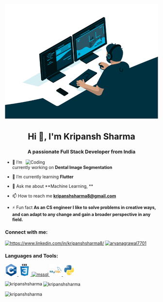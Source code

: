 [![MasterHead](fcf7fd0c619bb87706533079240915f3.gif)](https://kripanshsharma.io)
<h1 align="center">Hi 👋, I'm Kripansh Sharma</h1>
<h3 align="center">A passionate Full Stack Developer from India</h3>
<img align="right" alt="Coding" width="436" src="https://media.tenor.com/UttC4AITYR4AAAAd/full-stack-developer.gif">

- 🔭 I’m currently working on **Dental Image Segmentation**

- 🌱 I’m currently learning **Flutter**

- 💬 Ask me about **Machine Learning, **

- 📫 How to reach me **kripanshsharma8@gmail.com**

- ⚡ Fun fact **As an CS engineer I like to solve problems in creative ways, and can adapt to any change and gain a broader perspective in any field.**

<h3 align="left">Connect with me:</h3>
<p align="left">
<a href="https://linkedin.com/in/https://www.linkedin.com/in/kripanshsharma8/" target="blank"><img align="center" src="https://raw.githubusercontent.com/rahuldkjain/github-profile-readme-generator/master/src/images/icons/Social/linked-in-alt.svg" alt="https://www.linkedin.com/in/kripanshsharma8/" height="30" width="40" /></a>
<a href="https://instagram.com/_kripansh_sharma_?igshid=MzNlNGNkZWQ4Mg==" target="blank"><img align="center" src="https://raw.githubusercontent.com/rahuldkjain/github-profile-readme-generator/master/src/images/icons/Social/instagram.svg" alt="aryanagrawal7701" height="30" width="40" /></a>
</p>

<h3 align="left">Languages and Tools:</h3>
<a href="https://www.w3schools.com/cpp/" target="_blank" rel="noreferrer"> <img src="https://raw.githubusercontent.com/devicons/devicon/master/icons/cplusplus/cplusplus-original.svg" alt="cplusplus" width="40" height="40"/> </a> <a href="https://www.w3schools.com/css/" target="_blank" rel="noreferrer"> <img src="https://raw.githubusercontent.com/devicons/devicon/master/icons/css3/css3-original-wordmark.svg" alt="css3" width="40" height="40"/> </a> <a href="https://www.microsoft.com/en-us/sql-server" target="_blank" rel="noreferrer"> <img src="https://www.svgrepo.com/show/303229/microsoft-sql-server-logo.svg" alt="mssql" width="40" height="40"/> </a> <a href="https://www.mysql.com/" target="_blank" rel="noreferrer"> <img src="https://raw.githubusercontent.com/devicons/devicon/master/icons/mysql/mysql-original-wordmark.svg" alt="mysql" width="40" height="40"/> </a> <a href="https://www.python.org" target="_blank" rel="noreferrer"> <img src="https://raw.githubusercontent.com/devicons/devicon/master/icons/python/python-original.svg" alt="python" width="40" height="40"/> </a>

<p><img align="left" src="https://github-readme-stats.vercel.app/api/top-langs?username=kripanshsharma&show_icons=true&locale=en&layout=compact" alt="kripanshsharma" /></p>

<p>&nbsp;<img align="center" src="https://github-readme-stats.vercel.app/api?username=kripanshsharma&show_icons=true&locale=en" alt="kripanshsharma" /></p>

<p><img align="center" src="https://github-readme-streak-stats.herokuapp.com/?user=kripanshsharma&" alt="kripanshsharma" /></p>
